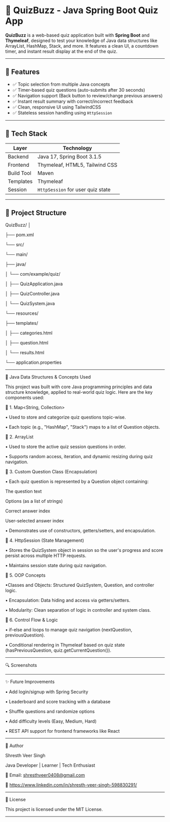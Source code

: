 # 🎯 QuizBuzz - Java Spring Boot Quiz App

**QuizBuzz** is a web-based quiz application built with **Spring Boot** and **Thymeleaf**, designed to test your knowledge of Java data structures like ArrayList, HashMap, Stack, and more. It features a clean UI, a countdown timer, and instant result display at the end of the quiz.

---

## 📌 Features

- ✅ Topic selection from multiple Java concepts  
- ✅ Timer-based quiz questions (auto-submits after 30 seconds)  
- ✅ Navigation support (Back button to review/change previous answers)  
- ✅ Instant result summary with correct/incorrect feedback  
- ✅ Clean, responsive UI using TailwindCSS  
- ✅ Stateless session handling using `HttpSession`  

---

## 🚀 Tech Stack

| Layer        | Technology            |
|--------------|------------------------|
| Backend      | Java 17, Spring Boot 3.1.5 |
| Frontend     | Thymeleaf, HTML5, Tailwind CSS |
| Build Tool   | Maven                  |
| Templates    | Thymeleaf              |
| Session      | `HttpSession` for user quiz state |

---

## 📂 Project Structure

QuizBuzz/
│

├── pom.xml

└── src/

└── main/

├── java/

│ └── com/example/quiz/

│ ├── QuizApplication.java

│ ├── QuizController.java

│ └── QuizSystem.java

└── resources/

├── templates/

│ ├── categories.html

│ ├── question.html

│ └── results.html

└── application.properties

---
🧠 Java Data Structures & Concepts Used

This project was built with core Java programming principles and data structure knowledge, applied to real-world quiz logic. Here are the key components used:

🔹 1. Map<String, Collection<Question>>

• Used to store and categorize quiz questions topic-wise.

• Each topic (e.g., "HashMap", "Stack") maps to a list of Question objects.

🔹 2. ArrayList<Question>

• Used to store the active quiz session questions in order.

• Supports random access, iteration, and dynamic resizing during quiz navigation.

🔹 3. Custom Question Class (Encapsulation)

• Each quiz question is represented by a Question object containing:

 The question text

Options (as a list of strings)

Correct answer index

User-selected answer index

• Demonstrates use of constructors, getters/setters, and encapsulation.

🔹 4. HttpSession (State Management)

• Stores the QuizSystem object in session so the user's progress and score persist across multiple HTTP requests.

• Maintains session state during quiz navigation.

🔹 5. OOP Concepts

•Classes and Objects: Structured QuizSystem, Question, and controller logic.

• Encapsulation: Data hiding and access via getters/setters.

• Modularity: Clean separation of logic in controller and system class.

🔹 6. Control Flow & Logic

• if-else and loops to manage quiz navigation (nextQuestion, previousQuestion).

• Conditional rendering in Thymeleaf based on quiz state (hasPreviousQuestion, quiz.getCurrentQuestion()).

---

🔍 Screenshots






---

✨ Future Improvements

• Add login/signup with Spring Security

• Leaderboard and score tracking with a database

• Shuffle questions and randomize options

• Add difficulty levels (Easy, Medium, Hard)

• REST API support for frontend frameworks like React

---

🙌 Author

Shresth Veer Singh

Java Developer | Learner | Tech Enthusiast

📧 Email: shresthveer0408@gmail.com

🔗 https://www.linkedin.com/in/shresth-veer-singh-598830291/

---

📜 License

This project is licensed under the MIT License.

---


